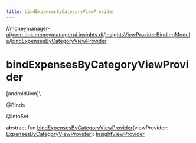```yaml
---
title: bindExpensesByCategoryViewProvider
---
```

//[moneymanager-ui](../../../index.html)/[com.tink.moneymanagerui.insights.di](../index.html)/[InsightsViewProviderBindingModule](index.html)/[bindExpensesByCategoryViewProvider](bind-expenses-by-category-view-provider.html)



# bindExpensesByCategoryViewProvider



[androidJvm]\




@Binds



@IntoSet



abstract fun [bindExpensesByCategoryViewProvider](bind-expenses-by-category-view-provider.html)(viewProvider: [ExpensesByCategoryViewProvider](../../com.tink.moneymanagerui.insights.viewproviders/-expenses-by-category-view-provider/index.html)): [InsightViewProvider](../../com.tink.moneymanagerui.insights.viewproviders/-insight-view-provider/index.html)




